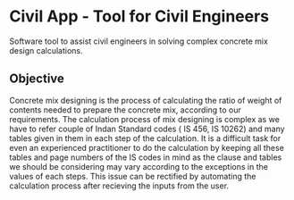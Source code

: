 # Civil App - Tool for Civil Engineers
Software tool to assist civil engineers in solving complex concrete mix design calculations.

## Objective
Concrete mix designing is the process of calculating the ratio of weight of contents needed to prepare the concrete mix, according to our requirements. The calculation process of mix designing is complex as we have to refer couple of Indan Standard codes ( IS 456, IS 10262) and many tables given in them in each step of the calculation. It is a difficult task for even an experienced practitioner to do the calculation by keeping all these tables and page numbers of the IS codes in mind as the clause and tables we should be considering may vary according to the exceptions in the values of each steps. This issue can be rectified by automating the calculation process after recieving the inputs from the user. 
